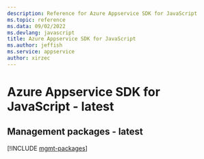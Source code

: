 ```yaml
---
description: Reference for Azure Appservice SDK for JavaScript
ms.topic: reference
ms.data: 09/02/2022
ms.devlang: javascript
title: Azure Appservice SDK for JavaScript
ms.author: jeffish
ms.service: appservice
author: xirzec
---
```

# Azure Appservice SDK for JavaScript - latest

## Management packages - latest
[!INCLUDE [mgmt-packages](appservice-mgmt-index.md)]